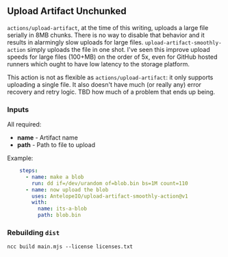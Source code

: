 ## Upload Artifact Unchunked
`actions/upload-artifact`, at the time of this writing, uploads a large file serially in 8MB chunks. There is no way to disable that behavior and it results in alarmingly slow uploads for large files. `upload-artifact-smoothly-action` simply uploads the file in one shot. I've seen this improve upload speeds for large files (100+MB) on the order of 5x, even for GitHub hosted runners which ought to have low latency to the storage platform.

This action is not as flexible as `actions/upload-artifact`: it only supports uploading a single file. It also doesn't have much (or really any) error recovery and retry logic. TBD how much of a problem that ends up being.

### Inputs
All required:
* **name** - Artifact name
* **path** - Path to file to upload

Example:
```yaml
    steps:
      - name: make a blob
        run: dd if=/dev/urandom of=blob.bin bs=1M count=110
      - name: now upload the blob
        uses: AntelopeIO/upload-artifact-smoothly-action@v1
        with:
          name: its-a-blob
          path: blob.bin
```

### Rebuilding `dist`
```
ncc build main.mjs --license licenses.txt
```
